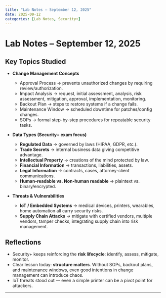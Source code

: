 ```yaml
---
title: "Lab Notes – September 12, 2025"
date: 2025-09-12
categories: [Lab Notes, Security+]
---
```


# Lab Notes – September 12, 2025

## Key Topics Studied
- **Change Management Concepts**
  - Approval Process → prevents unauthorized changes by requiring review/authorization.
  - Impact Analysis → request, initial assessment, analysis, risk assessment, mitigation, approval, implementation, monitoring.
  - Backout Plan → steps to restore systems if a change fails.
  - Maintenance Window → scheduled downtime for patches/config changes.
  - SOPs → formal step-by-step procedures for repeatable security tasks.

- **Data Types (Security+ exam focus)**
  - **Regulated Data** → governed by laws (HIPAA, GDPR, etc.).
  - **Trade Secrets** → internal business data giving competitive advantage.
  - **Intellectual Property** → creations of the mind protected by law.
  - **Financial Information** → transactions, liabilities, assets.
  - **Legal Information** → contracts, cases, attorney-client communications.
  - **Human-readable vs. Non-human readable** → plaintext vs. binary/encrypted.

- **Threats & Vulnerabilities**
  - **IoT / Embedded Systems** → medical devices, printers, wearables, home automation all carry security risks.
  - **Supply Chain Attacks** → mitigate with certified vendors, multiple vendors, tamper checks, integrating supply chain into risk management.

## Reflections
- Security+ keeps reinforcing the **risk lifecycle**: identify, assess, mitigate, monitor.  
- Clear lesson today: **structure matters**. Without SOPs, backout plans, and maintenance windows, even good intentions in change management can introduce chaos.  
- IoT threats stood out — even a simple printer can be a pivot point for attackers.  

---
